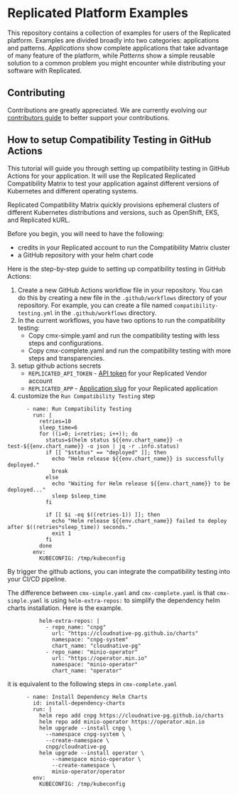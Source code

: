 # Replicated Platform Examples

This repository contains a collection of examples for users of the Replicated
platform. Examples are divided broadly into two categories: applications and
patterns. _Applications_ show complete applications that take advantage of many
feature of the platform, while _Patterns_ show a simple reusable solution to a
common problem you might encounter while distributing your software with
Replicated.

## Contributing

Contributions are greatly appreciated. We are currently evolving our
[contributors guide](Contributing.md) to better support your contributions.


## How to setup Compatibility Testing in GitHub Actions

This tutorial will guide you through setting up compatibility testing in GitHub Actions for your application. It will use the Replicated Replicated Compatibility Matrix to test your application against different versions of Kubernetes and different operating systems.

Replicated Compatibility Matrix quickly provisions ephemeral clusters of different Kubernetes distributions and versions, such as OpenShift, EKS, and Replicated kURL.

Before you begin, you will need to have the following:
- credits in your Replicated account to run the Compatibility Matrix cluster
- a GitHub repository with your helm chart code

Here is the step-by-step guide to setting up compatibility testing in GitHub Actions:

1. Create a new GitHub Actions workflow file in your repository. You can do this by creating a new file in the `.github/workflows` directory of your repository. For example, you can create a file named `compatibility-testing.yml` in the `.github/workflows` directory.
2. In the current workflows, you have two options to run the compatibility testing:
    - Copy cmx-simple.yaml and run the compatibility testing with less steps and configurations.
    - Copy cmx-complete.yaml and run the compatibility testing with more steps and transparencies.
3. setup github actions secrets
    - `REPLICATED_API_TOKEN` - [API token](https://docs.replicated.com/reference/replicated-cli-installing#replicated_api_token) for your Replicated Vendor account
    - `REPLICATED_APP` - [Application slug](https://docs.replicated.com/reference/replicated-cli-installing#replicated_app) for your Replicated application
4. customize the `Run Compatibility Testing` step 
```
      - name: Run Compatibility Testing
        run: |
          retries=10
          sleep_time=6
          for ((i=0; i<retries; i++)); do
            status=$(helm status ${{env.chart_name}} -n test-${{env.chart_name}} -o json | jq -r .info.status)
            if [[ "$status" == "deployed" ]]; then
              echo "Helm release ${{env.chart_name}} is successfully deployed."
              break
            else
              echo "Waiting for Helm release ${{env.chart_name}} to be deployed..."
              sleep $sleep_time
            fi

            if [[ $i -eq $((retries-1)) ]]; then
              echo "Helm release ${{env.chart_name}} failed to deploy after $((retries*sleep_time)) seconds."
              exit 1
            fi
          done
        env:
          KUBECONFIG: /tmp/kubeconfig
```

By trigger the github actions, you can integrate the compatibility testing into your CI/CD pipeline. 

The difference between `cmx-simple.yaml` and `cmx-complete.yaml` is that `cmx-simple.yaml` is using `helm-extra-repos:` to simplify the dependency helm charts installation. Here is the example.
```
          helm-extra-repos: |
            - repo_name: "cnpg"
              url: "https://cloudnative-pg.github.io/charts"
              namespace: "cnpg-system"
              chart_name: "cloudnative-pg"
            - repo_name: "minio-operator"
              url: "https://operator.min.io"
              namespace: "minio-operator"
              chart_name: "operator"
```
it is equivalent to the following steps in `cmx-complete.yaml`
```
      - name: Install Dependency Helm Charts
        id: install-dependency-charts
        run: |
          helm repo add cnpg https://cloudnative-pg.github.io/charts
          helm repo add minio-operator https://operator.min.io
          helm upgrade --install cnpg \
            --namespace cnpg-system \
            --create-namespace \
            cnpg/cloudnative-pg
          helm upgrade --install operator \
              --namespace minio-operator \
              --create-namespace \
              minio-operator/operator
        env:
          KUBECONFIG: /tmp/kubeconfig
```
